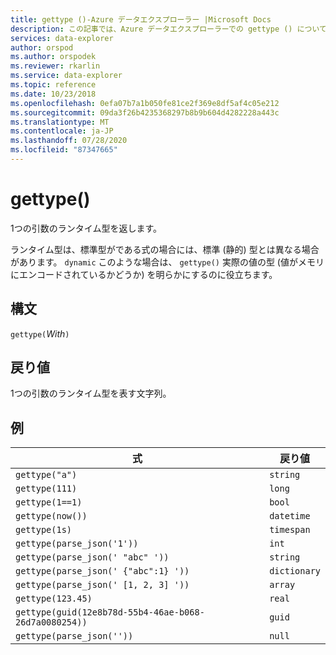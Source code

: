 ```yaml
---
title: gettype ()-Azure データエクスプローラー |Microsoft Docs
description: この記事では、Azure データエクスプローラーでの gettype () について説明します。
services: data-explorer
author: orspod
ms.author: orspodek
ms.reviewer: rkarlin
ms.service: data-explorer
ms.topic: reference
ms.date: 10/23/2018
ms.openlocfilehash: 0efa07b7a1b050fe81ce2f369e8df5af4c05e212
ms.sourcegitcommit: 09da3f26b4235368297b8b9b604d4282228a443c
ms.translationtype: MT
ms.contentlocale: ja-JP
ms.lasthandoff: 07/28/2020
ms.locfileid: "87347665"
---
```

# <a name="gettype"></a>gettype()

1つの引数のランタイム型を返します。

ランタイム型は、標準型がである式の場合には、標準 (静的) 型とは異なる場合があります。 `dynamic` このような場合は、 `gettype()` 実際の値の型 (値がメモリにエンコードされているかどうか) を明らかにするのに役立ちます。

## <a name="syntax"></a>構文

`gettype(`*With*`)`

## <a name="returns"></a>戻り値

1つの引数のランタイム型を表す文字列。

## <a name="examples"></a>例

|式                          |戻り値      |
|------------------------------------|-------------|
|`gettype("a")`                      |`string`     |
|`gettype(111)`                      |`long`       |
|`gettype(1==1)`                     |`bool`       |
|`gettype(now())`                    |`datetime`   |
|`gettype(1s)`                       |`timespan`   |
|`gettype(parse_json('1'))`           |`int`        |
|`gettype(parse_json(' "abc" '))`     |`string`     |
|`gettype(parse_json(' {"abc":1} '))` |`dictionary` | 
|`gettype(parse_json(' [1, 2, 3] '))` |`array`      |
|`gettype(123.45)`                   |`real`       |
|`gettype(guid(12e8b78d-55b4-46ae-b068-26d7a0080254))`|`guid`| 
|`gettype(parse_json(''))`            |`null`|